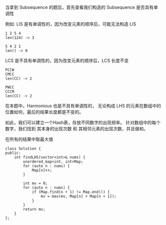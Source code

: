 当拿到 Subsequence 的题后，首先查看我们构造的 Subsequence 是否具有单调性

例如:
LIS 是有单调性的，因为改变元素的顺序后，可能无法构造 LIS
```
1 2 5 4
len(124) -> 3

5 4 2 1
len() -> 0
```

LCS 是不具有单调性的，因为改变元素的顺序后，LCS 长度不变
```
PCCW
CMCC
len(CC) -> 2

PWCC
CCCM
len(CC) -> 2
```

在本题中，Harmonious 也是不具有单调性的，
无论构成 LHS 的元素在数组中的位置如何，最后的结果长度都是不变的。

如此，我们可以建立一个Hash表，存放不同数字的出现频率。
针对数组中的每个数字，我们找到 其本身的出现次数 和 其相邻元素的出现次数，并且做和。

在所有的结果中取最大值

```
class Solution {
public:
    int findLHS(vector<int>& nums) {
        unordered_map<int, int>Map;
        for (auto n : nums) {
            Map[n]++;
        }
        
        int mv = 0;
        for (auto n : nums) {
            if (Map.find(n + 1) != Map.end()) {
                mv = max(mv, Map[n] + Map[n + 1]);
            }
        }
        return mv;
    }
};
```

